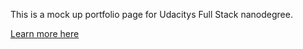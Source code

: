 This is a mock up portfolio page for Udacitys Full Stack nanodegree.

[Learn more here](https://www.udacity.com/course/full-stack-web-developer-nanodegree--nd004)
